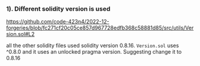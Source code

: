 ### 1). Different solidity version is used

https://github.com/code-423n4/2022-12-forgeries/blob/fc271cf20c05ce857d967728edfb368c58881d85/src/utils/Version.sol#L2

all the other solidity files used solidity version 0.8.16. `Version.sol` uses ^0.8.0 and it uses an unlocked pragma version. Suggesting change it to 0.8.16

 

